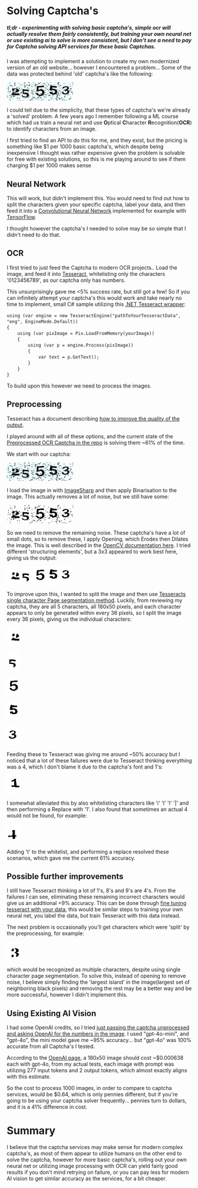 
# Solving Captcha's
##### tl;dr - experimenting with solving basic captcha's, simple ocr will actually resolve them fairly consistently, but training your own neural net or use existing ai to solve is more consistent, but I don't see a need to pay for Captcha solving API services for these basic Captchas. 

I was attempting to implement a solution to create my own modernized version of an old website... however I encountered a problem... Some of the  data was protected behind 'old' captcha's like the following:

![A very basic captcha with the numbers '25553' surrounded by dots](https://raw.githubusercontent.com/CalvinWilliams1012/CaptchaSolver/refs/heads/main/readme-examples/25553.jpg)

I could tell due to the simplicity, that these types of captcha's we're already a 'solved' problem. A few years ago I remember following a ML course which had us train a neural net and use **O**ptical **C**haracter **R**ecognition(**OCR**) to identify characters from an image.

I first tried to find an API to do this for me, and they exist, but the pricing is something like $1 per 1000 basic captcha's, which despite being inexpensive I thought was rather expensive given the problem is solvable for free with existing solutions, so this is me playing around to see if them charging $1 per 1000 makes sense

## Neural Network

This will work, but didn't implement this. You would need to find out how to split the characters given your specific captcha, label your data, and then feed it into a [Convolutional Neural Network](https://en.wikipedia.org/wiki/Convolutional_neural_network) implemented for example with [TensorFlow](https://www.tensorflow.org/tutorials/images).

I thought however the captcha's I needed to solve may be so simple that I didn't need to do that.

## OCR

I first tried to just feed the Captcha to modern OCR projects.. Load the image, and feed it into [Tesseract](https://github.com/tesseract-ocr/tesseract), whitelisting only the characters '0123456789', as our captcha only has numbers. 

This unsurprisingly gave me <5% success rate, but still got a few! So if you can infinitely attempt your captcha's this would work and take nearly no time to implement, small C# sample utilizing this [.NET Tesseract wrapper](https://github.com/charlesw/tesseract):

    using (var engine = new TesseractEngine("pathToYourTesseractData", "eng", EngineMode.Default))
    {
    	using (var pixImage = Pix.LoadFromMemory(yourImage))
    	{
        	using (var p = engine.Process(pixImage))
        	{
        		var text = p.GetText();
       		}
    	}
    }
To build upon this however we need to process the images.

## Preprocessing
Tesseract has a document describing [how to improve the quality of the output](https://tesseract-ocr.github.io/tessdoc/ImproveQuality.html).

I played around with all of these options, and the current state of the [Preprocessed OCR Captcha in the repo](https://github.com/CalvinWilliams1012/CaptchaSolver/tree/main/CaptchaSolver) is solving them ~61% of the time.

We start with our captcha:

![A very basic captcha with the numbers '25553' surrounded by dots](https://raw.githubusercontent.com/CalvinWilliams1012/CaptchaSolver/refs/heads/main/readme-examples/25553.jpg)

I load the image in with [ImageSharp](https://github.com/SixLabors/ImageSharp) and then apply Binarisation to the image. This actually removes a lot of noise, but we still have some:

![Binarised captcha](https://raw.githubusercontent.com/CalvinWilliams1012/CaptchaSolver/refs/heads/main/readme-examples/ThresholdImage.jpg)

So we need to remove the remaining noise. These captcha's have a lot of small dots, so to remove these, I apply Opening, which Erodes then Dilates the image. This is well described in the [OpenCV documentation here](https://docs.opencv.org/4.x/d9/d61/tutorial_py_morphological_ops.html).
I tried different 'structuring elements', but a 3x3 appeared to work best here, giving us the output:

![Opened captcha](https://raw.githubusercontent.com/CalvinWilliams1012/CaptchaSolver/refs/heads/main/readme-examples/OpenedImage.jpg)

To improve upon this, I wanted to split the image and then use [Tesseracts single character Page segmentation method](https://tesseract-ocr.github.io/tessdoc/ImproveQuality.html#noise-removal:~:text=10%20%20%20%20Treat%20the%20image%20as%20a%20single%20character.).
Luckily, from reviewing my captcha, they are all 5 characters, all 180x50 pixels, and each character appears to only be generated within every 36 pixels, so I split the image every 36 pixels, giving us the individual characters:

![2](https://raw.githubusercontent.com/CalvinWilliams1012/CaptchaSolver/refs/heads/main/readme-examples/2.jpg)

![5](https://raw.githubusercontent.com/CalvinWilliams1012/CaptchaSolver/refs/heads/main/readme-examples/5.jpg)

![5](https://raw.githubusercontent.com/CalvinWilliams1012/CaptchaSolver/refs/heads/main/readme-examples/5-2.jpg)

![5](https://raw.githubusercontent.com/CalvinWilliams1012/CaptchaSolver/refs/heads/main/readme-examples/5-3.jpg)

![3](https://raw.githubusercontent.com/CalvinWilliams1012/CaptchaSolver/refs/heads/main/readme-examples/3.jpg)

Feeding these to Tesseract was giving me around ~50% accuracy but I noticed that a lot of these failures were due to Tesseract thinking everything was a 4, which I don't blame it due to the captcha's font and 1's:

![1](https://raw.githubusercontent.com/CalvinWilliams1012/CaptchaSolver/refs/heads/main/readme-examples/1.jpg)

I somewhat alleviated this by also whitelisting characters like 'i' 'l' 'I' '|' and then performing a Replace with '1'. 
I also found that sometimes an actual 4 would not be found, for example:

![t](https://raw.githubusercontent.com/CalvinWilliams1012/CaptchaSolver/refs/heads/main/readme-examples/t.jpg)

Adding 't' to the whitelist, and performing a replace resolved these scenarios, which gave me the current 61% accuracy. 

## Possible further improvements
I still have Tesseract thinking a lot of 1's, 8's and 9's are 4's. From the failures I can see, eliminating these remaining incorrect characters would give us an additional +9% accuracy. This can be done through [fine tuning tesseract with your data](https://github.com/tesseract-ocr/tessdoc/blob/main/tess5/TrainingTesseract-5.md), this would be similar steps to training your own neural net, you label the data, but train Tesseract with this data instead.

The next problem is occasionally you'll get characters which were 'split' by the preprocessing, for example:

![a split 3](https://raw.githubusercontent.com/CalvinWilliams1012/CaptchaSolver/refs/heads/main/readme-examples/split.jpg)

which would be recognized as multiple characters, despite using single character page segmentation. 
To solve this, instead of opening to remove noise, I believe simply finding the 'largest island' in the image(largest set of neighboring black pixels) and removing the rest may be a better way and be more successful, however I didn't implement this. 

## Using Existing AI Vision
I had some OpenAI credits, so I tried [just passing the captcha unprocessed and asking OpenAI for the numbers in the image](https://github.com/CalvinWilliams1012/CaptchaSolver/blob/main/AICaptchaSolver/AICaptcha.cs). I used "gpt-4o-mini", and "gpt-4o", the mini model gave me ~95% accuracy... but "gpt-4o" was 100% accurate from all Captcha's I tested.

According to the [OpenAI page](https://openai.com/api/pricing/), a 180x50 image should cost ~$0.000638 each with gpt-4o, from my actual tests, each image with prompt was utilizing 277 input tokens and 2 output tokens, which almost exactly aligns with this estimate.

So the cost to process 1000 images, in order to compare to captcha services, would be $0.64, which is only pennies different, but if you're going to be using your captcha solver frequently... pennies turn to dollars, and it is a 41% difference in cost.

# Summary
I believe that the captcha services may make sense for modern complex captcha's, as most of them appear to utilize humans on the other end to solve the captcha, however for more basic captcha's, rolling out your own neural net or utilizing image processing with OCR can yield fairly good results if you don't mind retrying on failure, or you can pay less for modern AI vision to get similar accuracy as the services, for a bit cheaper. 
